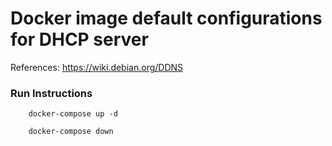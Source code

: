 Docker image default configurations for DHCP server
================================

References: https://wiki.debian.org/DDNS

### Run Instructions

```
    docker-compose up -d

    docker-compose down
```
